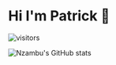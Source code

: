 # Hi I'm Patrick :wave:


![visitors](https://visitor-badge.glitch.me/badge?page_id=Nzambu.visitor-badge)


![Nzambu's GitHub stats](https://github-readme-stats.vercel.app/api?username=nzambu&show_icons=true&theme=merko)

